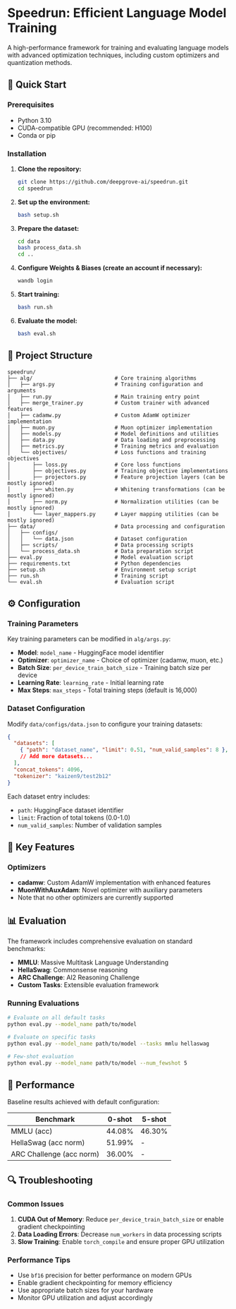 # Speedrun: Efficient Language Model Training

A high-performance framework for training and evaluating language models with advanced optimization techniques, including custom optimizers and quantization methods.

## 🚀 Quick Start

### Prerequisites
- Python 3.10
- CUDA-compatible GPU (recommended: H100)
- Conda or pip

### Installation

1. **Clone the repository:**
   ```bash
   git clone https://github.com/deepgrove-ai/speedrun.git
   cd speedrun
   ```

2. **Set up the environment:**
   ```bash
   bash setup.sh
   ```

3. **Prepare the dataset:**
   ```bash
   cd data
   bash process_data.sh
   cd ..
   ```

4. **Configure Weights & Biases (create an account if necessary):**
   ```bash
   wandb login
   ```

5. **Start training:**
   ```bash
   bash run.sh
   ```

6. **Evaluate the model:**
   ```bash
   bash eval.sh
   ```

## 📁 Project Structure

```
speedrun/
├── alg/                          # Core training algorithms
│   ├── args.py                   # Training configuration and arguments
│   ├── run.py                    # Main training entry point
│   ├── merge_trainer.py          # Custom trainer with advanced features
│   ├── cadamw.py                 # Custom AdamW optimizer implementation
│   ├── muon.py                   # Muon optimizer implementation
│   ├── models.py                 # Model definitions and utilities
│   ├── data.py                   # Data loading and preprocessing
│   ├── metrics.py                # Training metrics and evaluation
│   └── objectives/               # Loss functions and training objectives
│       ├── loss.py               # Core loss functions
│       ├── objectives.py         # Training objective implementations
│       ├── projectors.py         # Feature projection layers (can be mostly ignored)
│       ├── whiten.py             # Whitening transformations (can be mostly ignored)
│       ├── norm.py               # Normalization utilities (can be mostly ignored)
│       └── layer_mappers.py      # Layer mapping utilities (can be mostly ignored)
├── data/                         # Data processing and configuration
│   ├── configs/
│   │   └── data.json             # Dataset configuration
│   ├── scripts/                  # Data processing scripts
│   └── process_data.sh           # Data preparation script
├── eval.py                       # Model evaluation script
├── requirements.txt              # Python dependencies
├── setup.sh                      # Environment setup script
├── run.sh                        # Training script
└── eval.sh                       # Evaluation script
```

## ⚙️ Configuration

### Training Parameters

Key training parameters can be modified in `alg/args.py`:

- **Model**: `model_name` - HuggingFace model identifier
- **Optimizer**: `optimizer_name` - Choice of optimizer (cadamw, muon, etc.)
- **Batch Size**: `per_device_train_batch_size` - Training batch size per device
- **Learning Rate**: `learning_rate` - Initial learning rate
- **Max Steps**: `max_steps` - Total training steps (default is 16,000)

### Dataset Configuration

Modify `data/configs/data.json` to configure your training datasets:

```json
{
  "datasets": [
    { "path": "dataset_name", "limit": 0.51, "num_valid_samples": 8 },
    // Add more datasets...
  ],
  "concat_tokens": 4096,
  "tokenizer": "kaizen9/test2b12"
}
```

Each dataset entry includes:
- `path`: HuggingFace dataset identifier
- `limit`: Fraction of total tokens (0.0-1.0)
- `num_valid_samples`: Number of validation samples

## 🔧 Key Features

### Optimizers
- **cadamw**: Custom AdamW implementation with enhanced features
- **MuonWithAuxAdam**: Novel optimizer with auxiliary parameters
- Note that no other optimizers are currently supported

## 📊 Evaluation

The framework includes comprehensive evaluation on standard benchmarks:

- **MMLU**: Massive Multitask Language Understanding
- **HellaSwag**: Commonsense reasoning
- **ARC Challenge**: AI2 Reasoning Challenge
- **Custom Tasks**: Extensible evaluation framework

### Running Evaluations

```bash
# Evaluate on all default tasks
python eval.py --model_name path/to/model

# Evaluate on specific tasks
python eval.py --model_name path/to/model --tasks mmlu hellaswag

# Few-shot evaluation
python eval.py --model_name path/to/model --num_fewshot 5
```

## 🎯 Performance

Baseline results achieved with default configuration:

| Benchmark | 0-shot | 5-shot |
|-----------|--------|--------|
| MMLU (acc) | 44.08% | 46.30% |
| HellaSwag (acc norm) | 51.99% | - |
| ARC Challenge (acc norm) | 36.00% | - |


## 🔍 Troubleshooting

### Common Issues

1. **CUDA Out of Memory**: Reduce `per_device_train_batch_size` or enable gradient checkpointing
2. **Data Loading Errors**: Decrease `num_workers` in data processing scripts
3. **Slow Training**: Enable `torch_compile` and ensure proper GPU utilization

### Performance Tips

- Use `bf16` precision for better performance on modern GPUs
- Enable gradient checkpointing for memory efficiency
- Use appropriate batch sizes for your hardware
- Monitor GPU utilization and adjust accordingly